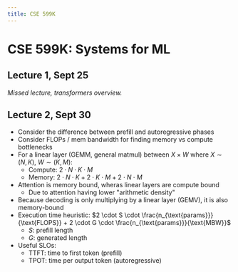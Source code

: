 ```yaml
---
title: CSE 599K
---
```


# CSE 599K: Systems for ML

## Lecture 1, Sept 25

*Missed lecture, transformers overview.*

## Lecture 2, Sept 30

- Consider the difference between prefill and autoregressive phases
- Consider FLOPs / mem bandwidth for finding memory vs compute bottlenecks
- For a linear layer (GEMM, general matmul) between $X \times W$ where $X \sim (N, K)$, $W \sim (K, M)$:
    - Compute: $2 \cdot N \cdot K \cdot M$
    - Memory: $2 \cdot N \cdot K + 2 \cdot K \cdot M + 2 \cdot N \cdot M$
- Attention is memory bound, wheras linear layers are compute bound
    - Due to attention having lower "arithmetic density"
- Because decoding is only multiplying by a linear layer (GEMV), it is also memory-bound
- Execution time heuristic: $2 \cdot S \cdot \frac{n_{\text{params}}}{\text{FLOPS}} + 2 \cdot G \cdot \frac{n_{\text{params}}}{\text{MBW}}$
    - $S$: prefill length
    - $G$: generated length
- Useful SLOs:
    - TTFT: time to first token (prefill)
    - TPOT: time per output token (autoregressive)
